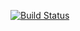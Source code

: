 [![Build Status](https://travis-ci.org/MarketReaction/Sentiment.svg?branch=master)](https://travis-ci.org/MarketReaction/Sentiment)